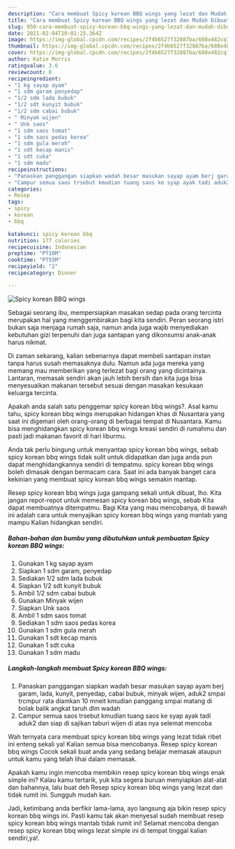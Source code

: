 ```yaml
---
description: "Cara membuat Spicy korean BBQ wings yang lezat dan Mudah Dibuat"
title: "Cara membuat Spicy korean BBQ wings yang lezat dan Mudah Dibuat"
slug: 950-cara-membuat-spicy-korean-bbq-wings-yang-lezat-dan-mudah-dibuat
date: 2021-02-04T10:01:25.364Z
image: https://img-global.cpcdn.com/recipes/2f4b6527f32887ba/680x482cq70/spicy-korean-bbq-wings-foto-resep-utama.jpg
thumbnail: https://img-global.cpcdn.com/recipes/2f4b6527f32887ba/680x482cq70/spicy-korean-bbq-wings-foto-resep-utama.jpg
cover: https://img-global.cpcdn.com/recipes/2f4b6527f32887ba/680x482cq70/spicy-korean-bbq-wings-foto-resep-utama.jpg
author: Katie Morris
ratingvalue: 3.6
reviewcount: 8
recipeingredient:
- "1 kg sayap ayam"
- "1 sdm garam penyedap"
- "1/2 sdm lada bubuk"
- "1/2 sdt kunyit bubuk"
- "1/2 sdm cabai bubuk"
- " Minyak wijen"
- " Unk saos"
- "1 sdm saos tomat"
- "1 sdm saos pedas korea"
- "1 sdm gula merah"
- "1 sdt kecap manis"
- "1 sdt cuka"
- "1 sdm madu"
recipeinstructions:
- "Panaskan panggangan siapkan wadah besar masukan sayap ayam berj garam, lada, kunyit, penyedap, cabai bubuk, minyak wijen, aduk2 smpai trcmpur rata diamkan 10 mneit kmudian panggang smpai matang di bolak balik angkat taruh dlm wadah"
- "Campur semua saos trsebut kmudian tuang saos ke syap ayak tadi aduk2 dan siap di sajikan taburi wijen di atas nya selemat mencoba"
categories:
- Resep
tags:
- spicy
- korean
- bbq

katakunci: spicy korean bbq 
nutrition: 177 calories
recipecuisine: Indonesian
preptime: "PT10M"
cooktime: "PT55M"
recipeyield: "2"
recipecategory: Dinner

---
```



![Spicy korean BBQ wings](https://img-global.cpcdn.com/recipes/2f4b6527f32887ba/680x482cq70/spicy-korean-bbq-wings-foto-resep-utama.jpg)

Sebagai seorang ibu, mempersiapkan masakan sedap pada orang tercinta merupakan hal yang menggembirakan bagi kita sendiri. Peran seorang istri bukan saja menjaga rumah saja, namun anda juga wajib menyediakan kebutuhan gizi terpenuhi dan juga santapan yang dikonsumsi anak-anak harus nikmat.

Di zaman  sekarang, kalian sebenarnya dapat membeli santapan instan tanpa harus susah memasaknya dulu. Namun ada juga mereka yang memang mau memberikan yang terlezat bagi orang yang dicintainya. Lantaran, memasak sendiri akan jauh lebih bersih dan kita juga bisa menyesuaikan makanan tersebut sesuai dengan masakan kesukaan keluarga tercinta. 



Apakah anda salah satu penggemar spicy korean bbq wings?. Asal kamu tahu, spicy korean bbq wings merupakan hidangan khas di Nusantara yang saat ini digemari oleh orang-orang di berbagai tempat di Nusantara. Kamu bisa menghidangkan spicy korean bbq wings kreasi sendiri di rumahmu dan pasti jadi makanan favorit di hari liburmu.

Anda tak perlu bingung untuk menyantap spicy korean bbq wings, sebab spicy korean bbq wings tidak sulit untuk didapatkan dan juga anda pun dapat menghidangkannya sendiri di tempatmu. spicy korean bbq wings boleh dimasak dengan bermacam cara. Saat ini ada banyak banget cara kekinian yang membuat spicy korean bbq wings semakin mantap.

Resep spicy korean bbq wings juga gampang sekali untuk dibuat, lho. Kita jangan repot-repot untuk memesan spicy korean bbq wings, sebab Kita dapat membuatnya ditempatmu. Bagi Kita yang mau mencobanya, di bawah ini adalah cara untuk menyajikan spicy korean bbq wings yang mantab yang mampu Kalian hidangkan sendiri.

<!--inarticleads1-->

##### Bahan-bahan dan bumbu yang dibutuhkan untuk pembuatan Spicy korean BBQ wings:

1. Gunakan 1 kg sayap ayam
1. Siapkan 1 sdm garam, penyedap
1. Sediakan 1/2 sdm lada bubuk
1. Siapkan 1/2 sdt kunyit bubuk
1. Ambil 1/2 sdm cabai bubuk
1. Gunakan  Minyak wijen
1. Siapkan  Unk saos
1. Ambil 1 sdm saos tomat
1. Sediakan 1 sdm saos pedas korea
1. Gunakan 1 sdm gula merah
1. Gunakan 1 sdt kecap manis
1. Gunakan 1 sdt cuka
1. Gunakan 1 sdm madu




<!--inarticleads2-->

##### Langkah-langkah membuat Spicy korean BBQ wings:

1. Panaskan panggangan siapkan wadah besar masukan sayap ayam berj garam, lada, kunyit, penyedap, cabai bubuk, minyak wijen, aduk2 smpai trcmpur rata diamkan 10 mneit kmudian panggang smpai matang di bolak balik angkat taruh dlm wadah
1. Campur semua saos trsebut kmudian tuang saos ke syap ayak tadi aduk2 dan siap di sajikan taburi wijen di atas nya selemat mencoba




Wah ternyata cara membuat spicy korean bbq wings yang lezat tidak ribet ini enteng sekali ya! Kalian semua bisa mencobanya. Resep spicy korean bbq wings Cocok sekali buat anda yang sedang belajar memasak ataupun untuk kamu yang telah lihai dalam memasak.

Apakah kamu ingin mencoba membikin resep spicy korean bbq wings enak simple ini? Kalau kamu tertarik, yuk kita segera buruan menyiapkan alat-alat dan bahannya, lalu buat deh Resep spicy korean bbq wings yang lezat dan tidak rumit ini. Sungguh mudah kan. 

Jadi, ketimbang anda berfikir lama-lama, ayo langsung aja bikin resep spicy korean bbq wings ini. Pasti kamu tak akan menyesal sudah membuat resep spicy korean bbq wings mantab tidak rumit ini! Selamat mencoba dengan resep spicy korean bbq wings lezat simple ini di tempat tinggal kalian sendiri,ya!.


